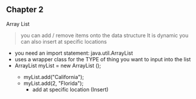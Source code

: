 ## Chapter 2


Array List
> you can add / remove items onto the data structure
> It is dynamic 
> you can also insert at specific locations

* you need an import statement: java.util.ArrayList
* uses a wrapper class for the TYPE of thing you want to input into the list
* ArrayList <String> myList = new ArrayList <String>();
  * myList.add("California");
  * myList.add(2, "Florida");
    * add at specific location (Insert)

 
 

